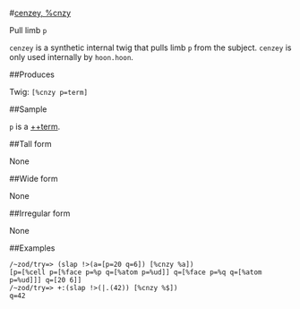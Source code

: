 #[cenzey, %cnzy](#cnzy)

Pull limb `p`

`cenzey` is a synthetic internal twig that pulls limb `p` from the subject. `cenzey` is only used internally by `hoon.hoon`.

##Produces

Twig: `[%cnzy p=term]`

##Sample

`p` is a [++term]().

##Tall form

None

##Wide form

None

##Irregular form

None

##Examples


    /~zod/try=> (slap !>(a=[p=20 q=6]) [%cnzy %a])
    [p=[%cell p=[%face p=%p q=[%atom p=%ud]] q=[%face p=%q q=[%atom p=%ud]]] q=[20 6]]
    /~zod/try=> +:(slap !>(|.(42)) [%cnzy %$])
    q=42
